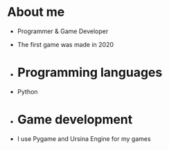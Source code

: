 # About me

-  Programmer & Game Developer
- The first game was made in 2020
  <!-- For my first games I used Pocket Code --!>
-  # Programming languages
-  Python

- # Game development

- I use Pygame and Ursina Engine for my games
